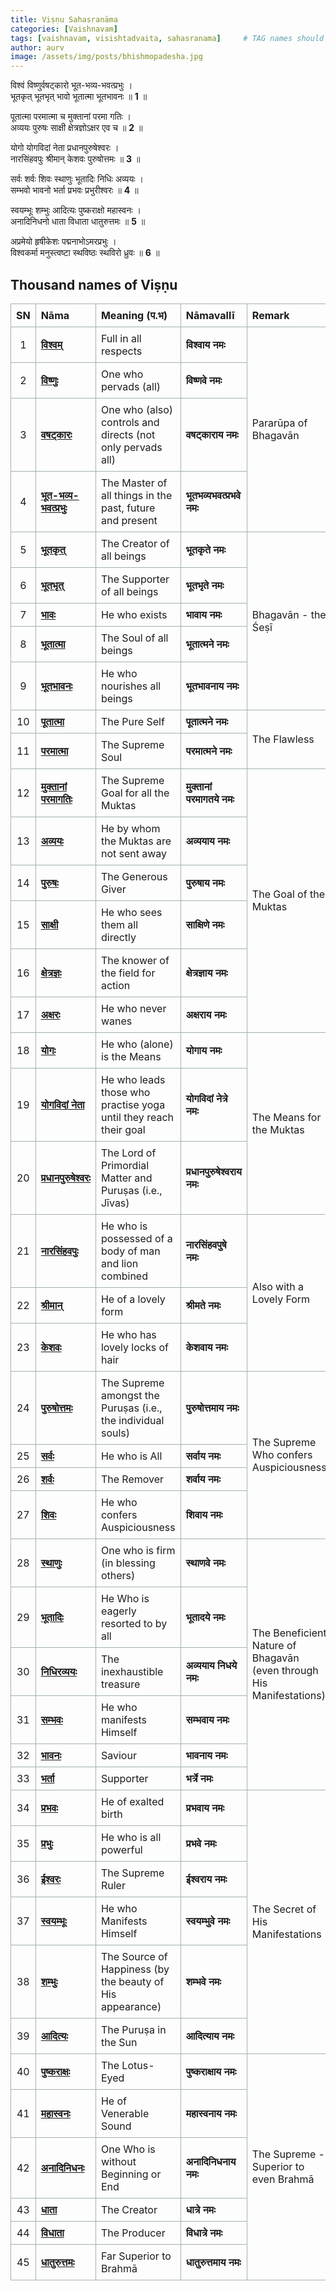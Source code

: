 ```yaml
---
title: Viṣṇu Sahasranāma
categories: [Vaishnavam]
tags: [vaishnavam, visishtadvaita, sahasranama]     # TAG names should always be lowercase
author: aurv
image: /assets/img/posts/bhishmopadesha.jpg
---
```


विश्वं विष्णुर्वषट्कारो भूत-भव्य-भवत्प्रभुः ।\
भूतकृत् भूतभृत् भावो भूतात्मा भूतभावनः ॥ **1** ॥

पूतात्मा परमात्मा च मुक्तानां परमा गतिः ।\
अव्ययः पुरुषः साक्षी क्षेत्रज्ञोऽक्षर एव च ॥ **2** ॥

योगो योगविदां नेता प्रधानपुरुषेश्वरः ।\
नारसिंहवपुः श्रीमान् केशवः पुरुषोत्तमः ॥ **3** ॥

सर्वः शर्वः शिवः स्थाणुः भूतादिः निधिः अव्ययः ।\
सम्भवो भावनो भर्ता प्रभवः प्रभुरीश्वरः ॥ **4** ॥

स्वयम्भूः शम्भुः आदित्यः पुष्कराक्षो महास्वनः ।\
अनादिनिधनो धाता विधाता धातुरुत्तमः ॥ **5** ॥

अप्रमेयो हृषीकेशः पद्मनाभोऽमरप्रभुः ।\
विश्वकर्मा मनुस्त्वष्टा स्थविष्ठः स्थविरो ध्रुवः ॥ **6** ॥

## Thousand names of Viṣṇu

<style>
  table {
    table-layout: fixed;
    width: 100%;
  }
  th, td {
    border: 1px solid #a2b0b1;
    padding: 8px;
    word-wrap: break-word;
    white-space: normal;
  }
  .no-column {
    width: 6%;
  }
  .nama-column {
    width: 20%;
  }
  .meaning-column {
    width: 35%;
  }
  .valli-column {
    width: 25%;
  }
  .remark-column {
    width: 13%;
  }
</style>

<table>
    <colgroup>
        <col class="no-column"> <!-- No. column -->
        <col class="nama-column"> <!-- Nāma column -->
        <col class="meaning-column"> <!-- Meaning column -->
        <col class="valli-column"> <!-- Nāmavallī column -->
        <col class="remark-column"> <!-- Remark column -->
    </colgroup>
    <thead>
        <tr>
            <th style="text-align: center;">SN</th>
            <th style="text-align: left;">Nāma</th>
            <th style="text-align: left;">Meaning (प.भ)</th>
            <th style="text-align: left;">Nāmavallī</th>
            <th style="text-align: left;">Remark</th>
        </tr>
    </thead>
    <tbody>
        <tr>
        	<td style="text-align: center;">1</td>
        	<td><b><a target="_blank" href="https://aurvadahana.github.io/posts/vishnu-sahasranama-bgd-1/#tr1">विश्वम्</a></b></td>
        	<td style="word-wrap: break-word; white-space: normal;">Full in all respects</td>
        	<td><b>विश्वाय नमः</b></td>
          <td style="word-wrap: break-word; white-space: normal;" rowspan="4">Pararūpa of Bhagavān</td>
        </tr>
        <tr>
        	<td style="text-align: center;">2</td>
        	<td><b><a target="_blank" href="https://aurvadahana.github.io/posts/vishnu-sahasranama-bgd-1/#tr2">विष्णुः</a></b></td>
        	<td style="word-wrap: break-word; white-space: normal;">One who pervads (all)</td>
        	<td><b>विष्णवे नमः</b></td>
        </tr>
        <tr>
        	<td style="text-align: center;">3</td>
        	<td><b><a target="_blank" href="https://aurvadahana.github.io/posts/vishnu-sahasranama-bgd-1/#tr3">वषट्कारः</a></b></td>
        	<td style="word-wrap: break-word; white-space: normal;">One who (also) controls and directs (not only pervads all)</td>
        	<td><b>वषट्काराय नमः</b></td>
        </tr>
        <tr>
        	<td style="text-align: center;">4</td>
        	<td><b><a target="_blank" href="https://aurvadahana.github.io/posts/vishnu-sahasranama-bgd-1/#tr4">भूत-भव्य-भवत्प्रभुः</a></b></td>
        	<td style="word-wrap: break-word; white-space: normal;">The Master of all things in the past, future and present</td>
        	<td><b>भूतभव्यभवत्प्रभवे नमः</b></td>
        </tr>
        <tr>
        	<td style="text-align: center;">5</td>
        	<td><b><a target="_blank" href="https://aurvadahana.github.io/posts/vishnu-sahasranama-bgd-1/#tr5">भूतकृत्</a></b></td>
        	<td style="word-wrap: break-word; white-space: normal;">The Creator of all beings</td>
        	<td><b>भूतकृते नमः</b></td>
          <td style="word-wrap: break-word; white-space: normal;" rowspan="5">Bhagavān - the Śeṣī</td>
        </tr>
        <tr>
        	<td style="text-align: center;">6</td>
        	<td><b><a target="_blank" href="https://aurvadahana.github.io/posts/vishnu-sahasranama-bgd-1/#tr6">भूतभृत्</a></b></td>
        	<td style="word-wrap: break-word; white-space: normal;">The Supporter of all beings</td>
        	<td><b>भूतभृते नमः</b></td>
        </tr>
        <tr>
        	<td style="text-align: center;">7</td>
        	<td><b><a target="_blank" href="https://aurvadahana.github.io/posts/vishnu-sahasranama-bgd-1/#tr7">भावः</a></b></td>
        	<td style="word-wrap: break-word; white-space: normal;">He who exists</td>
        	<td><b>भावाय नमः</b></td>
        </tr>
        <tr>
        	<td style="text-align: center;">8</td>
        	<td><b><a target="_blank" href="https://aurvadahana.github.io/posts/vishnu-sahasranama-bgd-1/#tr8">भूतात्मा</a></b></td>
        	<td style="word-wrap: break-word; white-space: normal;">The Soul of all beings</td>
        	<td><b>भूतात्मने नमः</b></td>
        </tr>
        <tr>
        	<td style="text-align: center;">9</td>
        	<td><b><a target="_blank" href="https://aurvadahana.github.io/posts/vishnu-sahasranama-bgd-1/#tr9">भूतभावनः</a></b></td>
        	<td style="word-wrap: break-word; white-space: normal;">He who nourishes all beings</td>
        	<td><b>भूतभावनाय नमः</b></td>
        </tr>
        <tr>
        	<td style="text-align: center;">10</td>
        	<td><b><a target="_blank" href="https://aurvadahana.github.io/posts/vishnu-sahasranama-bgd-2/#tr10">पूतात्मा</a></b></td>
        	<td style="word-wrap: break-word; white-space: normal;">The Pure Self</td>
        	<td><b>पूतात्मने नमः</b></td>
          <td style="word-wrap: break-word; white-space: normal;" rowspan="2">The Flawless</td>
        </tr>
        <tr>
        	<td style="text-align: center;">11</td>
        	<td><b><a target="_blank" href="https://aurvadahana.github.io/posts/vishnu-sahasranama-bgd-2/#tr11">परमात्मा</a></b></td>
        	<td style="word-wrap: break-word; white-space: normal;">The Supreme Soul</td>
        	<td><b>परमात्मने नमः</b></td>
        </tr>
        <tr>
        	<td style="text-align: center;">12</td>
        	<td><b><a target="_blank" href="https://aurvadahana.github.io/posts/vishnu-sahasranama-bgd-2/#tr12">मुक्तानां परमागतिः</a></b></td>
        	<td style="word-wrap: break-word; white-space: normal;">The Supreme Goal for all the Muktas</td>
        	<td><b>मुक्तानां परमागतये नमः</b></td>
          <td style="word-wrap: break-word; white-space: normal;" rowspan="6">The Goal of the Muktas</td>
        </tr>
        <tr>
        	<td style="text-align: center;">13</td>
        	<td><b><a target="_blank" href="https://aurvadahana.github.io/posts/vishnu-sahasranama-bgd-2/#tr13">अव्ययः</a></b></td>
        	<td style="word-wrap: break-word; white-space: normal;">He by whom the Muktas are not sent away</td>
        	<td><b>अव्ययाय नमः</b></td>
        </tr>
        <tr>
        	<td style="text-align: center;">14</td>
        	<td><b><a target="_blank" href="https://aurvadahana.github.io/posts/vishnu-sahasranama-bgd-2/#tr14">पुरुषः</a></b></td>
        	<td style="word-wrap: break-word; white-space: normal;">The Generous Giver</td>
        	<td><b>पुरुषाय नमः</b></td>
        </tr>
        <tr>
        	<td style="text-align: center;">15</td>
        	<td><b><a target="_blank" href="https://aurvadahana.github.io/posts/vishnu-sahasranama-bgd-2/#tr15">साक्षी</a></b></td>
        	<td style="word-wrap: break-word; white-space: normal;">He who sees them all directly</td>
        	<td><b>साक्षिणे नमः</b></td>
        </tr>
        <tr>
        	<td style="text-align: center;">16</td>
        	<td><b><a target="_blank" href="https://aurvadahana.github.io/posts/vishnu-sahasranama-bgd-2/#tr16">क्षेत्रज्ञः</a></b></td>
        	<td style="word-wrap: break-word; white-space: normal;">The knower of the field for action</td>
        	<td><b>क्षेत्रज्ञाय नमः</b></td>
        </tr>
        <tr>
        	<td style="text-align: center;">17</td>
        	<td><b><a target="_blank" href="https://aurvadahana.github.io/posts/vishnu-sahasranama-bgd-2/#tr17">अक्षरः</a></b></td>
        	<td style="word-wrap: break-word; white-space: normal;">He who never wanes</td>
        	<td><b>अक्षराय नमः</b></td>
        </tr>
        <tr>
        	<td style="text-align: center;">18</td>
        	<td><b><a target="_blank" href="https://aurvadahana.github.io/posts/vishnu-sahasranama-bgd-3/#tr18">योगः</a></b></td>
        	<td style="word-wrap: break-word; white-space: normal;">He who (alone) is the Means</td>
        	<td><b>योगाय नमः</b></td>
          <td style="word-wrap: break-word; white-space: normal;" rowspan="3">The Means for the Muktas</td>
        </tr>
        <tr>
        	<td style="text-align: center;">19</td>
        	<td><b><a target="_blank" href="https://aurvadahana.github.io/posts/vishnu-sahasranama-bgd-3/#tr19">योगविदां नेता</a></b></td>
        	<td style="word-wrap: break-word; white-space: normal;">He who leads those who practise yoga until they reach their goal</td>
        	<td><b>योगविदां नेत्रे नमः</b></td>
        </tr>
        <tr>
        	<td style="text-align: center;">20</td>
        	<td><b><a target="_blank" href="https://aurvadahana.github.io/posts/vishnu-sahasranama-bgd-3/#tr20">प्रधानपुरुषेश्वरः</a></b></td>
        	<td style="word-wrap: break-word; white-space: normal;">The Lord of Primordial Matter and Puruṣas (i.e., Jīvas)</td>
        	<td><b>प्रधानपुरुषेश्वराय नमः</b></td>
        </tr>
        <tr>
        	<td style="text-align: center;">21</td>
        	<td><b><a target="_blank" href="https://aurvadahana.github.io/posts/vishnu-sahasranama-bgd-3/#tr21">नारसिंहवपुः</a></b></td>
        	<td style="word-wrap: break-word; white-space: normal;">He who is possessed of a body of man and lion combined</td>
        	<td><b>नारसिंहवपुषे नमः</b></td>
          <td style="word-wrap: break-word; white-space: normal;" rowspan="3">Also with a Lovely Form</td>
        </tr>
        <tr>
        	<td style="text-align: center;">22</td>
        	<td><b><a target="_blank" href="https://aurvadahana.github.io/posts/vishnu-sahasranama-bgd-3/#tr22">श्रीमान्</a></b></td>
        	<td style="word-wrap: break-word; white-space: normal;">He of a lovely form</td>
        	<td><b>श्रीमते नमः</b></td>
        </tr>
        <tr>
        	<td style="text-align: center;">23</td>
        	<td><b><a target="_blank" href="https://aurvadahana.github.io/posts/vishnu-sahasranama-bgd-3/#tr23">केशवः</a></b></td>
        	<td style="word-wrap: break-word; white-space: normal;">He who has lovely locks of hair</td>
        	<td><b>केशवाय नमः</b></td>
        </tr>
        <tr>
        	<td style="text-align: center;">24</td>
        	<td><b><a target="_blank" href="https://aurvadahana.github.io/posts/vishnu-sahasranama-bgd-3/#tr24">पुरुषोत्तमः</a></b></td>
        	<td style="word-wrap: break-word; white-space: normal;">The Supreme amongst the Puruṣas (i.e., the individual souls)</td>
        	<td><b>पुरुषोत्तमाय नमः</b></td>
          <td style="word-wrap: break-word; white-space: normal;" rowspan="4">The Supreme Who confers Auspiciousness</td>
        </tr>
        <tr>
        	<td style="text-align: center;">25</td>
        	<td><b><a target="_blank" href="https://aurvadahana.github.io/posts/vishnu-sahasranama-bgd-4/#tr25">सर्वः</a></b></td>
        	<td style="word-wrap: break-word; white-space: normal;">He who is All</td>
        	<td><b>सर्वाय नमः</b></td>
        </tr>
        <tr>
        	<td style="text-align: center;">26</td>
        	<td><b><a target="_blank" href="https://aurvadahana.github.io/posts/vishnu-sahasranama-bgd-4/#tr26">शर्वः</a></b></td>
        	<td style="word-wrap: break-word; white-space: normal;">The Remover</td>
        	<td><b>शर्वाय नमः</b></td>
        </tr>
        <tr>
        	<td style="text-align: center;">27</td>
        	<td><b><a target="_blank" href="https://aurvadahana.github.io/posts/vishnu-sahasranama-bgd-4/#tr27">शिवः</a></b></td>
        	<td style="word-wrap: break-word; white-space: normal;">He who confers Auspiciousness</td>
        	<td><b>शिवाय नमः</b></td>
        </tr>
        <tr>
        	<td style="text-align: center;">28</td>
        	<td><b><a target="_blank" href="https://aurvadahana.github.io/posts/vishnu-sahasranama-bgd-4/#tr28">स्थाणुः</a></b></td>
        	<td style="word-wrap: break-word; white-space: normal;">One who is firm (in blessing others)</td>
        	<td><b>स्थाणवे नमः</b></td>
          <td style="word-wrap: break-word; white-space: normal;" rowspan="6">The Beneficient Nature of Bhagavān (even through His Manifestations)</td>
        </tr>
        <tr>
        	<td style="text-align: center;">29</td>
        	<td><b><a target="_blank" href="https://aurvadahana.github.io/posts/vishnu-sahasranama-bgd-4/#tr29">भूतादिः</a></b></td>
        	<td style="word-wrap: break-word; white-space: normal;">He Who is eagerly resorted to by all</td>
        	<td><b>भूतादये नमः</b></td>
        </tr>
        <tr>
        	<td style="text-align: center;">30</td>
        	<td><b><a target="_blank" href="https://aurvadahana.github.io/posts/vishnu-sahasranama-bgd-4/#tr30">निधिरव्ययः</a></b></td>
        	<td style="word-wrap: break-word; white-space: normal;">The inexhaustible treasure</td>
        	<td><b>अव्ययाय निधये नमः</b></td>
        </tr>
        <tr>
        	<td style="text-align: center;">31</td>
        	<td><b><a target="_blank" href="https://aurvadahana.github.io/posts/vishnu-sahasranama-bgd-4/#tr31">सम्भवः</a></b></td>
        	<td style="word-wrap: break-word; white-space: normal;">He who manifests Himself</td>
        	<td><b>सम्भवाय नमः</b></td>
        </tr>
        <tr>
        	<td style="text-align: center;">32</td>
        	<td><b><a target="_blank" href="https://aurvadahana.github.io/posts/vishnu-sahasranama-bgd-4/#tr32">भावनः</a></b></td>
        	<td style="word-wrap: break-word; white-space: normal;">Saviour</td>
        	<td><b>भावनाय नमः</b></td>
        </tr>
        <tr>
        	<td style="text-align: center;">33</td>
        	<td><b><a target="_blank" href="https://aurvadahana.github.io/posts/vishnu-sahasranama-bgd-4/#tr33">भर्ता</a></b></td>
        	<td style="word-wrap: break-word; white-space: normal;">Supporter</td>
        	<td><b>भर्त्रे नमः</b></td>
        </tr>
        <tr>
        	<td style="text-align: center;">34</td>
        	<td><b><a target="_blank" href="https://aurvadahana.github.io/posts/vishnu-sahasranama-bgd-4/#tr34">प्रभवः</a></b></td>
        	<td style="word-wrap: break-word; white-space: normal;">He of exalted birth</td>
        	<td><b>प्रभवाय नमः</b></td>
          <td style="word-wrap: break-word; white-space: normal;" rowspan="6">The Secret of His Manifestations</td>
        </tr>
        <tr>
        	<td style="text-align: center;">35</td>
        	<td><b><a target="_blank" href="https://aurvadahana.github.io/posts/vishnu-sahasranama-bgd-4/#tr35">प्रभुः</a></b></td>
        	<td style="word-wrap: break-word; white-space: normal;">He who is all powerful</td>
        	<td><b>प्रभवे नमः</b></td>
        </tr>
        <tr>
        	<td style="text-align: center;">36</td>
        	<td><b><a target="_blank" href="https://aurvadahana.github.io/posts/vishnu-sahasranama-bgd-4/#tr36">ईश्वरः</a></b></td>
        	<td style="word-wrap: break-word; white-space: normal;">The Supreme Ruler</td>
        	<td><b>ईश्वराय नमः</b></td>
        </tr>
        <tr>
        	<td style="text-align: center;">37</td>
        	<td><b><a target="_blank" href="https://aurvadahana.github.io/posts/vishnu-sahasranama-bgd-5/#tr37">स्वयम्भूः</a></b></td>
        	<td style="word-wrap: break-word; white-space: normal;">He who Manifests Himself</td>
        	<td><b>स्वयम्भुवे नमः</b></td>
        </tr>
        <tr>
        	<td style="text-align: center;">38</td>
        	<td><b><a target="_blank" href="https://aurvadahana.github.io/posts/vishnu-sahasranama-bgd-5/#tr38">शम्भुः</a></b></td>
        	<td style="word-wrap: break-word; white-space: normal;">The Source of Happiness (by the beauty of His appearance)</td>
        	<td><b>शम्भवे नमः</b></td>
        </tr>
        <tr>
        	<td style="text-align: center;">39</td>
        	<td><b><a target="_blank" href="https://aurvadahana.github.io/posts/vishnu-sahasranama-bgd-5/#tr39">आदित्यः</a></b></td>
        	<td style="word-wrap: break-word; white-space: normal;">The Puruṣa in the Sun</td>
        	<td><b>आदित्याय नमः</b></td>
        </tr>
        <tr>
        	<td style="text-align: center;">40</td>
        	<td><b><a target="_blank" href="https://aurvadahana.github.io/posts/vishnu-sahasranama-bgd-5/#tr40">पुष्कराक्षः</a></b></td>
        	<td style="word-wrap: break-word; white-space: normal;">The Lotus-Eyed</td>
        	<td><b>पुष्कराक्षाय नमः</b></td>
          <td style="word-wrap: break-word; white-space: normal;" rowspan="6">The Supreme - Superior to even Brahmā</td>
        </tr>
        <tr>
        	<td style="text-align: center;">41</td>
        	<td><b><a target="_blank" href="https://aurvadahana.github.io/posts/vishnu-sahasranama-bgd-5/#tr41">महास्वनः</a></b></td>
        	<td style="word-wrap: break-word; white-space: normal;">He of Venerable Sound</td>
        	<td><b>महास्वनाय नमः</b></td>
        </tr>
        <tr>
        	<td style="text-align: center;">42</td>
        	<td><b><a target="_blank" href="https://aurvadahana.github.io/posts/vishnu-sahasranama-bgd-5/#tr42">अनादिनिधनः</a></b></td>
        	<td style="word-wrap: break-word; white-space: normal;">One Who is without Beginning or End</td>
        	<td><b>अनादिनिधनाय नमः</b></td>
        </tr>
        <tr>
        	<td style="text-align: center;">43</td>
        	<td><b><a target="_blank" href="https://aurvadahana.github.io/posts/vishnu-sahasranama-bgd-5/#tr43">धाता</a></b></td>
        	<td style="word-wrap: break-word; white-space: normal;">The Creator</td>
        	<td><b>धात्रे नमः</b></td>
        </tr>
        <tr>
        	<td style="text-align: center;">44</td>
        	<td><b><a target="_blank" href="https://aurvadahana.github.io/posts/vishnu-sahasranama-bgd-5/#tr44">विधाता</a></b></td>
        	<td style="word-wrap: break-word; white-space: normal;">The Producer</td>
        	<td><b>विधात्रे नमः</b></td>
        </tr>
        <tr>
        	<td style="text-align: center;">45</td>
        	<td><b><a target="_blank" href="https://aurvadahana.github.io/posts/vishnu-sahasranama-bgd-5/#tr45">धातुरुत्तमः</a></b></td>
        	<td style="word-wrap: break-word; white-space: normal;">Far Superior to Brahmā</td>
        	<td><b>धातुरुत्तमाय नमः</b></td>
        </tr>
    </tbody>
</table> 
 
<!--- 

<div style="display: flex; flex-wrap: wrap; gap: 10px; margin-top: 20px;">
  <div style="display: inline-block; padding: 6px 8px; background-color: #d3d3d3; border-radius: 5px;">
    <span style="color: black; font-size: 16px; font-weight: bold;">18. योगः 
      (<a target="_blank" href="https://aurvadahana.github.io/posts/vishnu-sahasranama-bgd-3/#tr18" style="color: #4792f8; text-decoration: underline;">प.भ.</a>)
    </span>
  </div>
  
  <div style="display: inline-block; padding: 6px 8px; background-color: #d3d3d3; border-radius: 5px;">
    <span style="color: black; font-size: 16px; font-weight: bold;">19. योगविदां नेता 
      (<a target="_blank" href="https://aurvadahana.github.io/posts/vishnu-sahasranama-bgd-3/#tr19" style="color: #4792f8; text-decoration: underline;">प.भ.</a>)
    </span>
  </div>
  
  <div style="display: inline-block; padding: 6px 8px; background-color: #d3d3d3; border-radius: 5px;">
    <span style="color: black; font-size: 16px; font-weight: bold;">20. प्रधानपुरुषेश्वरः 
      (<a target="_blank" href="https://aurvadahana.github.io/posts/vishnu-sahasranama-bgd-3/#tr20" style="color: #4792f8; text-decoration: underline;">प.भ.</a>)
    </span>
  </div>

  <div style="display: inline-block; padding: 6px 8px; background-color: #d3d3d3; border-radius: 5px;">
    <span style="color: black; font-size: 16px; font-weight: bold;">21. नारसिंहवपुः 
      (<a target="_blank" href="https://aurvadahana.github.io/posts/vishnu-sahasranama-bgd-3/#tr21" style="color: #4792f8; text-decoration: underline;">प.भ.</a>)
    </span>
  </div>
  
  <div style="display: inline-block; padding: 6px 8px; background-color: #d3d3d3; border-radius: 5px;">
    <span style="color: black; font-size: 16px; font-weight: bold;">22. श्रीमान् 
      (<a target="_blank" href="https://aurvadahana.github.io/posts/vishnu-sahasranama-bgd-3/#tr22" style="color: #4792f8; text-decoration: underline;">प.भ.</a>)
    </span>
  </div>
  
  <div style="display: inline-block; padding: 6px 8px; background-color: #d3d3d3; border-radius: 5px;">
    <span style="color: black; font-size: 16px; font-weight: bold;">23. केशवः 
      (<a target="_blank" href="https://aurvadahana.github.io/posts/vishnu-sahasranama-bgd-3/#tr23" style="color: #4792f8; text-decoration: underline;">प.भ.</a>)
    </span>
  </div>

  <div style="display: inline-block; padding: 6px 8px; background-color: #d3d3d3; border-radius: 5px;">
    <span style="color: black; font-size: 16px; font-weight: bold;">24. पुरुषोत्तमः 
      (<a target="_blank" href="https://aurvadahana.github.io/posts/vishnu-sahasranama-bgd-3/#tr24" style="color: #4792f8; text-decoration: underline;">प.भ.</a>)
    </span>
  </div>
  
</div>

&nbsp;
--->
